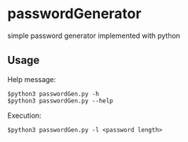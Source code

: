 # passwordGenerator
simple password generator implemented with python

## Usage

Help message:
```
$python3 passwordGen.py -h
$python3 passwordGen.py --help
```

Execution:
```
$python3 passwordGen.py -l <password length>
```
